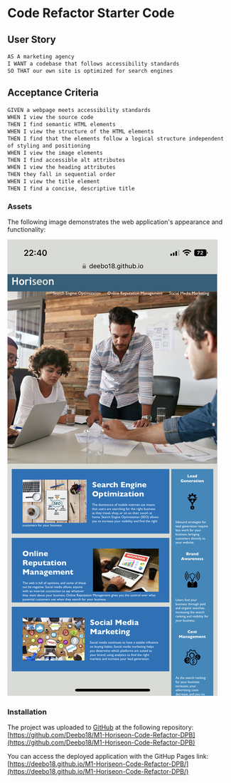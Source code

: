 # Code Refactor Starter Code
## User Story

```
AS A marketing agency
I WANT a codebase that follows accessibility standards
SO THAT our own site is optimized for search engines
```

## Acceptance Criteria

```
GIVEN a webpage meets accessibility standards
WHEN I view the source code
THEN I find semantic HTML elements
WHEN I view the structure of the HTML elements
THEN I find that the elements follow a logical structure independent of styling and positioning
WHEN I view the image elements
THEN I find accessible alt attributes
WHEN I view the heading attributes
THEN they fall in sequential order
WHEN I view the title element
THEN I find a concise, descriptive title
```

### Assets

The following image demonstrates the web application's appearance and functionality:

![The Horiseon webpage includes a navigation bar, a header image, and cards with text and images at the bottom of the page.](./assets/images/DPB-Horiseon-Screenshot.jpeg)

### Installation
The project was uploaded to [GitHub](https://github.com/) at the following repository:
[https://github.com/Deebo18/M1-Horiseon-Code-Refactor-DPB](https://github.com/Deebo18/M1-Horiseon-Code-Refactor-DPB)

You can access the deployed application with the GitHup Pages link:
[https://deebo18.github.io/M1-Horiseon-Code-Refactor-DPB/](https://deebo18.github.io/M1-Horiseon-Code-Refactor-DPB/)